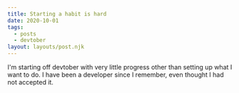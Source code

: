 ```yaml
---
title: Starting a habit is hard
date: 2020-10-01
tags:
  - posts
  - devtober
layout: layouts/post.njk
---
```


I'm starting off devtober with very little progress other than setting up what I want to do. I have been a developer since I remember, even thought I had not accepted it.
